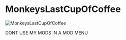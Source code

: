 # MonkeysLastCupOfCoffee

![MonkeysLastCupOfCoffee](https://user-images.githubusercontent.com/62247959/174435889-1c954bac-2d59-4681-a091-47922fb3914c.png)

DONT USE MY MODS IN A MOD MENU
